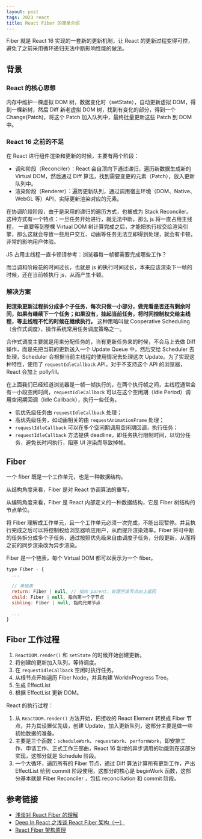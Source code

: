 ```yaml
---
layout: post
tags: 2023 react
title: React Fiber 的简单介绍
---
```


Fiber 就是 React 16 实现的一套新的更新机制，让 React 的更新过程变得可控，避免了之前采用循环递归无法中断影响性能的做法。

## 背景

### React 的核心思想

内存中维护一棵虚拟 DOM 树，数据变化时（setState），自动更新虚拟 DOM，得到一棵新树，然后 Diff 新老虚拟 DOM 树，找到有变化的部分，得到一个 Change(Patch)，将这个 Patch 加入队列中，最终批量更新这些 Patch 到 DOM 中。

### React 16 之前的不足

在 React 进行组件渲染和更新的时候，主要有两个阶段：

- 调和阶段（Reconciler）：React 会自顶向下通过递归，遍历新数据生成新的 Virtual DOM，然后通过 Diff 算法，找到需要变更的元素（Patch），放入更新队列中。
- 渲染阶段（Renderer）：遍历更新队列，通过调用宿主环境（DOM、Native、WebGL 等）API，实际更新渲染对应的元素。

在协调阶段阶段，由于是采用的递归的遍历方式，也被成为 Stack Reconciler。这种方式有一个特点：一旦任务开始进行，就无法中断，那么 js 将一直占用主线程， 一直要等到整棵 Virtual DOM 树计算完成之后，才能把执行权交给渲染引擎，那么这就会导致一些用户交互、动画等任务无法立即得到处理，就会有卡顿，非常的影响用户体验。

JS 占用主线程一直卡顿请参考：浏览器每一帧都需要完成哪些工作？

而当调和阶段花的时间过长，也就是 js 的执行时间过长，本来应该渲染下一帧的时候，还在当前帧执行 js，从而产生卡顿。

### 解决方案

**把渲染更新过程拆分成多个子任务，每次只做一小部分，做完看是否还有剩余时间，如果有继续下一个任务；如果没有，挂起当前任务，将时间控制权交给主线程，等主线程不忙的时候在继续执行。** 这种策略叫做 Cooperative Scheduling（合作式调度），操作系统常用任务调度策略之一。

合作式调度主要就是用来分配任务的，当有更新任务来的时候，不会马上去做 Diff 操作，而是先把当前的更新送入一个 Update Queue 中，然后交给 Scheduler 去处理，Scheduler 会根据当前主线程的使用情况去处理这次 Update。为了实现这种特性，使用了 `requestIdleCallback` API。对于不支持这个 API 的浏览器，React 会加上 pollyfill。

在上面我们已经知道浏览器是一帧一帧执行的，在两个执行帧之间，主线程通常会有一小段空闲时间，`requestIdleCallback` 可以在这个空闲期（Idle Period）调用空闲期回调（Idle Callback），执行一些任务。

- 低优先级任务由 `requestIdleCallback` 处理；
- 高优先级任务，如动画相关的由 `requestAnimationFrame` 处理；
- `requestIdleCallback` 可以在多个空闲期调用空闲期回调，执行任务；
- `requestIdleCallback` 方法提供 deadline，即任务执行限制时间，以切分任务，避免长时间执行，阻塞 UI 渲染而导致掉帧。

## Fiber

一个 fiber 既是一个工作单元，也是一种数据结构。

从结构角度来看，Fiber 是对 React 协调算法的重写，

从编码角度来看，Fiber 是 React 内部定义的一种数据结构，它是 Fiber 树结构的节点单位。

将 Fiber 理解成工作单元，且一个工作单元必须一次完成，不能出现暂停。并且执行完成之后可以将控制权给浏览器响应用户，从而提升渲染效率。Fiber 将可中断的任务拆分成多个子任务，通过按照优先级来自由调度子任务，分段更新，从而将之前的同步渲染改为异步渲染。

Fiber 是一个链表，每个 Virtual DOM 都可以表示为一个 fiber。

```js
type Fiber - {
  ...

  // 单链表
  return: Fiber | null, // 指向 parent，处理完该节点向上返回
  child: Fiber | null, 指向第一个子节点
  sibling: Fiber | null, 指向兄弟节点

  ...
}
```

## Fiber 工作过程

1. `ReactDOM.render()` 和 `setState` 的时候开始创建更新。
2. 将创建的更新加入队列，等待调度。
3. 在 `requestIdleCallback` 空闲时执行任务。
4. 从根节点开始遍历 Fiber Node，并且构建 WorkInProgress Tree。
5. 生成 EffectList
6. 根据 EffectList 更新 DOM。

React 的执行过程：

1. 从 `ReactDOM.render()` 方法开始，把接收的 React Element 转换成 Fiber 节点，并为其设置优先级，创建 Update，加入更新队列，这部分主要是做一些初始数据的准备。
2. 主要是三个函数：`scheduleWork`、`requestWork`、`performWork`，即安排工作、申请工作、正式工作三部曲，React 16 新增的异步调用的功能则在这部分实现，这部分就是 Schedule 阶段。
3. 一个大循环，遍历所有的 Fiber 节点，通过 Diff 算法计算所有更新工作，产出 EffectList 给到 commit 阶段使用，这部分的核心是 beginWork 函数，这部分基本就是 Fiber Reconciler ，包括 reconciliation 和 commit 阶段。

## 参考链接

- [浅谈对 React Fiber 的理解](https://juejin.cn/post/6926432527980691470)
- [Deep In React 之浅谈 React Fiber 架构（一）](https://www.taoweng.site/posts/deep-in-react-%E4%B9%8B%E6%B5%85%E8%B0%88-react-fiber-%E6%9E%B6%E6%9E%84%E4%B8%80)
- [React Fiber 架构原理](https://segmentfault.com/a/1190000041965895)
